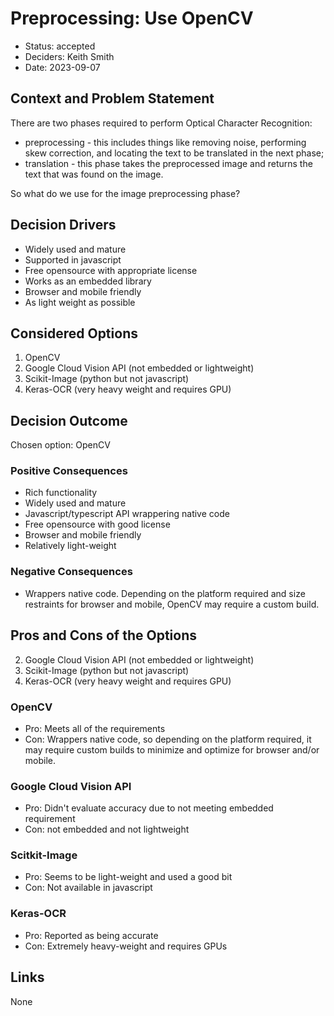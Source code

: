 # Preprocessing: Use OpenCV 

* Status: accepted
* Deciders: Keith Smith
* Date: 2023-09-07

## Context and Problem Statement

There are two phases required to perform Optical Character Recognition:
* preprocessing - this includes things like removing noise, performing skew correction, and locating the text to be translated in the next phase;
* translation - this phase takes the preprocessed image and returns the text that was found on the image.

So what do we use for the image preprocessing phase?

## Decision Drivers

* Widely used and mature
* Supported in javascript
* Free opensource with appropriate license
* Works as an embedded library
* Browser and mobile friendly
* As light weight as possible

## Considered Options

1. OpenCV
2. Google Cloud Vision API (not embedded or lightweight)
3. Scikit-Image (python but not javascript)
4. Keras-OCR (very heavy weight and requires GPU)

## Decision Outcome

Chosen option: OpenCV

### Positive Consequences

* Rich functionality
* Widely used and mature
* Javascript/typescript API wrappering native code
* Free opensource with good license
* Browser and mobile friendly
* Relatively light-weight

### Negative Consequences

* Wrappers native code.  Depending on the platform required and size restraints for browser and mobile, OpenCV may require a custom build.

## Pros and Cons of the Options

2. Google Cloud Vision API (not embedded or lightweight)
3. Scikit-Image (python but not javascript)
4. Keras-OCR (very heavy weight and requires GPU)

### OpenCV

* Pro: Meets all of the requirements
* Con: Wrappers native code, so depending on the platform required, it may require custom builds to minimize and optimize for browser and/or mobile.

### Google Cloud Vision API 

* Pro: Didn't evaluate accuracy due to not meeting embedded requirement
* Con: not embedded and not lightweight

### Scitkit-Image

* Pro: Seems to be light-weight and used a good bit
* Con: Not available in javascript

### Keras-OCR

* Pro: Reported as being accurate
* Con: Extremely heavy-weight and requires GPUs

## Links

None
